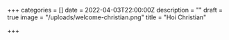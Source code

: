 +++
categories = []
date = 2022-04-03T22:00:00Z
description = ""
draft = true
image = "/uploads/welcome-christian.png"
title = "Hoi Christian"

+++
